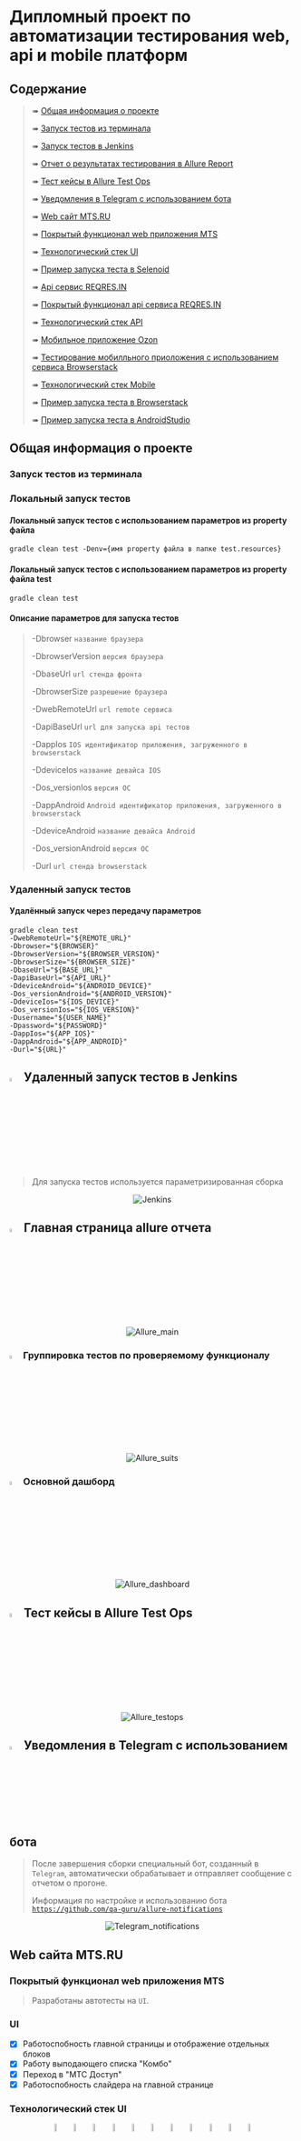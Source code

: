# Дипломный проект по автоматизации тестирования web, api и mobile платформ

## 	Содержание

> ➠ [Общая информация о проекте](#общая-информация-о-проекте)
>
> ➠ [Запуск тестов из терминала](#запуск-тестов-из-терминала)
>
> ➠ [Запуск тестов в Jenkins](#-удаленный-запуск-тестов-в-Jenkins)
>
> ➠ [Отчет о результатах тестирования в Allure Report](#-главная-страница-allure-отчета)
>
> ➠ [Тест кейсы в Allure Test Ops](#-тест-кейсы-в-allure-test-ops)
>
> ➠ [Уведомления в Telegram с использованием бота](#-уведомления-в-telegram-с-использованием-бота)
> 
> ➠ [Web сайт MTS.RU](#web-приложение-mts)
>
> ➠ [Покрытый функционал web приложения MTS](#покрытый-функционал-web-приложения-mts)
>
> ➠ [Технологический стек UI](#технологический-стек-ui)
> 
> ➠ [Пример запуска теста в Selenoid](#-пример-запуска-теста-в-selenoid)
> 
> ➠ [Api сервис REQRES.IN](#api-сервис-reqres)
> 
> ➠ [Покрытый функционал api сервиса REQRES.IN](#покрытый-функционал-api-сервиса-reqres)
> 
> ➠ [Технологический стек API](#технологический-стек-api)
> 
> ➠ [Мобильное приложение Ozon](#мобильное-приложение-ozon)
>
> ➠ [Тестирование мобилльного приоложения с использованием сервиса Browserstack](#покрытый-функционал-мобильного-приложения)
>
> ➠ [Технологический стек Mobile](#технологический-стек-mobile)
>
> ➠ [Пример запуска теста в Browserstack](#-пример-запуска-теста-в-browserstack)
> 
> ➠ [Пример запуска теста в AndroidStudio](#-пример-запуска-теста-в-AndroidStudio)
 
##  Общая информация о проекте

### Запуск тестов из терминала

### Локальный запуск тестов

#### Локальный запуск тестов с использованием параметров из property файла

```
gradle clean test -Denv={имя property файла в папке test.resources}
```

#### Локальный запуск тестов с использованием параметров из property файла test

```
gradle clean test
```

#### Описание параметров для запуска тестов

>
> -Dbrowser <code>название браузера</code>
>
> -DbrowserVersion  <code>версия браузера</code>
>
> -DbaseUrl <code>url стенда фронта</code>
>
> -DbrowserSize <code>разрешение браузера</code>
>
> -DwebRemoteUrl <code>url remote сервиса</code>
>
> -DapiBaseUrl <code>url для запуска api тестов</code>
> 
> -DappIos <code>IOS идентификатор приложения, загруженного в browserstack </code>
> 
> -DdeviceIos <code>название девайса IOS </code>
>
> -Dos_versionIos <code>версия ОС </code>
> 
> -DappAndroid <code>Android идентификатор приложения, загруженного в browserstack </code>
> 
> -DdeviceAndroid <code>название девайса Android </code>
>
> -Dos_versionAndroid <code>версия ОС </code>
>
> -Durl <code>url стенда browserstack</code>
> 


### Удаленный запуск тестов

#### Удалённый запуск через передачу параметров

```
gradle clean test 
-DwebRemoteUrl="${REMOTE_URL}"
-Dbrowser="${BROWSER}"
-DbrowserVersion="${BROWSER_VERSION}"
-DbrowserSize="${BROWSER_SIZE}"
-DbaseUrl="${BASE_URL}"
-DapiBaseUrl="${API_URL}"
-DdeviceAndroid="${ANDROID_DEVICE}"
-Dos_versionAndroid="${ANDROID_VERSION}"
-DdeviceIos="${IOS_DEVICE}"
-Dos_versionIos="${IOS_VERSION}"
-Dusername="${USER_NAME}"
-Dpassword="${PASSWORD}"
-DappIos="${APP_IOS}"
-DappAndroid="${APP_ANDROID}"
-Durl="${URL}"
```


## <img width="4%" title="Jenkins" src="readme_design/logo/Jenkins.svg"> Удаленный запуск тестов в Jenkins

> Для запуска тестов используется параметризированная сборка

<p align="center">
<img title="Jenkins" src="readme_design/screens/Jenkins.png">
</p>

## <img width="4%" title="Allure_Report" src="readme_design/logo/Allure_Report.svg"> Главная страница allure отчета

<p align="center">
<img title="Allure_main" src="readme_design/screens/Allure_main.png">
</p>

### <img width="4%" title="Allure_Report" src="readme_design/logo/Allure_Report.svg"> Группировка тестов по проверяемому функционалу

<p align="center">
<img title="Allure_suits" src="readme_design/screens/Allure_suits.png">
</p>

### <img width="4%" title="Allure_Report" src="readme_design/logo/Allure_Report.svg"> Основной дашборд

<p align="center">
<img title="Allure_dashboard" src="readme_design/screens/Allure_dashboard.png">
</p>

## <img width="4%" title="Allure_testops" src="readme_design/logo/Allure_Test_Ops.svg"> Тест кейсы в Allure Test Ops

<p align="center">
<img title="Allure_testops" src="readme_design/screens/Allure_testops.png">
</p>

## <img width="4%" title="Telegram" src="readme_design/logo/Telegram.svg"> Уведомления в Telegram с использованием бота

> После завершения сборки специальный бот, созданный в <code>Telegram</code>, автоматически обрабатывает и отправляет сообщение с отчетом о прогоне.
>
> Информация по настройке и использованию бота <code>https://github.com/qa-guru/allure-notifications</code>

<p align="center">
<img title="Telegram_notifications" src="readme_design/screens/Telegram_notifications.png">
</p>

##  Web сайта MTS.RU

###  Покрытый функционал web приложения MTS

> Разработаны автотесты на <code>UI</code>.
### UI

- [x] Работоспобность главной страницы и отображение отдельных блоков
- [x] Работу выподающего списка "Комбо"
- [x] Переход в "МТС Доступ"
- [x] Работоспобность слайдера на главной странице

### Технологический стек UI

<p align="center">
<img width="6%" title="IntelliJ IDEA" src="readme_design/logo/Intelij_IDEA.svg">
<img width="6%" title="Java" src="readme_design/logo/Java.svg">
<img width="6%" title="Selenide" src="readme_design/logo/Selenide.svg">
<img width="6%" title="Selenoid" src="readme_design/logo/Selenoid.svg">
<img width="6%" title="Allure Report" src="readme_design/logo/Allure_Report.svg">
<img width="6%" title="Allure Test Ops" src="readme_design/logo/Allure_Test_Ops.svg">
<img width="6%" title="Gradle" src="readme_design/logo/Gradle.svg">
<img width="6%" title="JUnit5" src="readme_design/logo/JUnit5.svg">
<img width="6%" title="GitHub" src="readme_design/logo/GitHub.svg">
<img width="6%" title="Jenkins" src="readme_design/logo/Jenkins.svg">
<img width="6%" title="Telegram" src="readme_design/logo/Telegram.svg">
</p>

### В данном подпроекте автотесты написаны на <code>Java</code> с использованием <code>Selenide</code> для UI-тестов.
>
> <code>Selenoid</code> выполняет запуск браузеров в контейнерах <code>Docker</code>.
>
> <code>Allure Report</code> формирует отчет о запуске тестов.
>
> Для автоматизированной сборки проекта используется <code>Gradle</code>.
>
> В качестве библиотеки для модульного тестирования используется <code>JUnit 5</code>.
>
> <code>Jenkins</code> выполняет запуск тестов.
> 
> После завершения прогона отправляются уведомления с помощью бота в <code>Telegram</code>.

## <img width="4%" title="Selenoid" src="readme_design/logo/Selenoid.svg"> Пример запуска теста в Selenoid

> К каждому тесту в отчете прилагается видео. Одно из таких видео представлено ниже.

<p align="center">
<img title="Selenoid_gif" src="readme_design/gifs/Selenoid1.gif">
</p>

##  Api сервис REQRES.IN

###  Покрытый функционал api сервиса 

> Разработаны автотесты на <code>Api сервис</code>.
### Api

- [x] Получение списка пользователей
- [x] Проверка наличия пользователя
- [x] Создание пользователя
- [x] Обновление пользователя
- [x] Регистрация пользователя
- [x] Проверка id и email пользователя
- [x] Проверка email пользователя с помощью Groovy


### Технологический стек API

<p align="center">
<img width="6%" title="IntelliJ IDEA" src="readme_design/logo/Intelij_IDEA.svg">
<img width="6%" title="Java" src="readme_design/logo/Java.svg">
<img width="6%" title="Rest Assured" src="readme_design/logo/Rest_Assured.png">
<img width="6%" title="Allure Report" src="readme_design/logo/Allure_Report.svg">
<img width="6%" title="Allure Test Ops" src="readme_design/logo/Allure_Test_Ops.svg">
<img width="6%" title="Gradle" src="readme_design/logo/Gradle.svg">
<img width="6%" title="JUnit5" src="readme_design/logo/JUnit5.svg">
<img width="6%" title="GitHub" src="readme_design/logo/GitHub.svg">
<img width="6%" title="Jenkins" src="readme_design/logo/Jenkins.svg">
<img width="6%" title="Telegram" src="readme_design/logo/Telegram.svg">
</p>

### В данном подпроекте автотесты написаны на <code>Java</code> с использованием <code>Rest Assured</code> для Api-тестов.
>
> <code>Rest Assured</code> выполняет роль обёртки над http клиентом.
>
> <code>Allure Report</code> формирует отчет о запуске тестов.
>
> Для автоматизированной сборки проекта используется <code>Gradle</code>.
>
> В качестве библиотеки для модульного тестирования используется <code>JUnit 5</code>.
>
> <code>Jenkins</code> выполняет запуск тестов.
>
> После завершения прогона отправляются уведомления с помощью бота в <code>Telegram</code>.

## Тестирование мобилльного приоложения с использованием сервиса Browserstack


> Разработаны автотесты для мобильного приложения 

- [x] Проверка поиска в приложение Wikipedia
- [x] Проверка поиска на IOS

## Локальное тестирование мобилльного приоложения Wikipedia с использованием Android studio
- [x] Прохождение онбординга
### Технологический стек Mobile

<p align="center">
<img width="6%" title="IntelliJ IDEA" src="readme_design/logo/Intelij_IDEA.svg">
<img width="6%" title="Java" src="readme_design/logo/Java.svg">
<img width="6%" title="Selenide" src="readme_design/logo/Selenide.svg">
<img width="6%" title="Android Studio" src="readme_design/logo/androidstudio.svg">
<img width="6%" title="Appium" src="readme_design/logo/appium.svg">
<img width="6%" title="Appium Inspector" src="readme_design/logo/appium_inspector.png">
<img width="6%" title="Browserstack" src="readme_design/logo/browserstack.svg">
<img width="6%" title="Allure Report" src="readme_design/logo/Allure_Report.svg">
<img width="6%" title="Allure Test Ops" src="readme_design/logo/Allure_Test_Ops.svg">
<img width="6%" title="Gradle" src="readme_design/logo/Gradle.svg">
<img width="6%" title="JUnit5" src="readme_design/logo/JUnit5.svg">
<img width="6%" title="GitHub" src="readme_design/logo/GitHub.svg">
<img width="6%" title="Jenkins" src="readme_design/logo/Jenkins.svg">
<img width="6%" title="Telegram" src="readme_design/logo/Telegram.svg">
</p>

### В данном подпроекте автотесты написаны на <code>Java</code> с использованием <code>Selenide и Appium</code>.
>
> <code>Selenide и Appium</code> используются для управления мобильным устройством с помощью веб драйвера.
>
> В проверках есть локальный тест( запускается с помощью Android studio и эмулятора мобильного устройства), так и с помощью сервиса Browserstack, предоставляющего доступ к ферме с реальными мобильными устройствами
> 
> <code>Allure Report</code> формирует отчет о запуске тестов.
>
> Для автоматизированной сборки проекта используется <code>Gradle</code>.
>
> В качестве библиотеки для модульного тестирования используется <code>JUnit 5</code>.
>
> <code>Jenkins</code> выполняет запуск тестов.
>
> После завершения прогона отправляются уведомления с помощью бота в <code>Telegram</code>.

## <img width="4%" title="BrowserStack" src="readme_design/logo/browserstack.svg"> Пример запуска теста в Browserstack

> К каждому тесту в отчете прилагается видео и различные логи. Одно из таких видео представлено ниже.

<p align="center">
<img title="Browserstack_gif" src="readme_design/gifs/Browserstack1.gif">
</p>

## <img width="4%" title="BrowserStack" src="readme_design/logo/androidstudio.svg"> Пример запуска теста в AndroidStudio

<p align="center">
<img title="Browserstack_gif" src="readme_design/gifs/adnroidstudio.gif">
</p>
